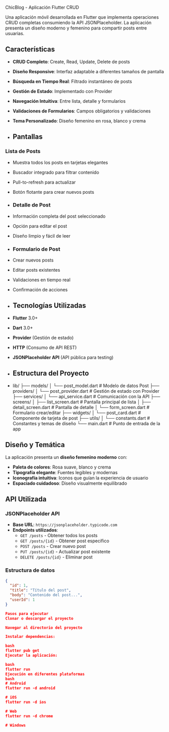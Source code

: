  ChicBlog - Aplicación Flutter CRUD

Una aplicación móvil desarrollada en Flutter que implementa operaciones CRUD completas consumiendo la API JSONPlaceholder. La aplicación presenta un diseño moderno y femenino para compartir posts entre usuarias.

##  Características

-  **CRUD Completo**: Create, Read, Update, Delete de posts
-  **Diseño Responsive**: Interfaz adaptable a diferentes tamaños de pantalla
-  **Búsqueda en Tiempo Real**: Filtrado instantáneo de posts
-  **Gestión de Estado**: Implementado con Provider
-  **Navegación Intuitiva**: Entre lista, detalle y formularios
-  **Validaciones de Formularios**: Campos obligatorios y validaciones
-  **Tema Personalizado**: Diseño femenino en rosa, blanco y crema

-  ##  Pantallas

### Lista de Posts
- Muestra todos los posts en tarjetas elegantes
- Buscador integrado para filtrar contenido
- Pull-to-refresh para actualizar
- Botón flotante para crear nuevos posts

- ### Detalle de Post
- Información completa del post seleccionado
- Opción para editar el post
- Diseño limpio y fácil de leer

- ### Formulario de Post
- Crear nuevos posts
- Editar posts existentes
- Validaciones en tiempo real
- Confirmación de acciones

- ## Tecnologías Utilizadas
- **Flutter** 3.0+
- **Dart** 3.0+
- **Provider** (Gestión de estado)
- **HTTP** (Consumo de API REST)
- **JSONPlaceholder API** (API pública para testing)

- ##  Estructura del Proyecto
- lib/
├── models/
│ └── post_model.dart # Modelo de datos Post
├── providers/
│ └── post_provider.dart # Gestión de estado con Provider
├── services/
│ └── api_service.dart # Comunicación con la API
├── screens/
│ ├── list_screen.dart # Pantalla principal de lista
│ ├── detail_screen.dart # Pantalla de detalle
│ └── form_screen.dart # Formulario crear/editar
├── widgets/
│ └── post_card.dart # Componente de tarjeta de post
├── utils/
│ └── constants.dart # Constantes y temas de diseño
└── main.dart # Punto de entrada de la app

##  Diseño y Temática

La aplicación presenta un **diseño femenino moderno** con:
- **Paleta de colores**: Rosa suave, blanco y crema
- **Tipografía elegante**: Fuentes legibles y modernas
- **Iconografía intuitiva**: Iconos que guían la experiencia de usuario
- **Espaciado cuidadoso**: Diseño visualmente equilibrado

##  API Utilizada

### JSONPlaceholder API
- **Base URL**: `https://jsonplaceholder.typicode.com`
- **Endpoints utilizados**:
  - `GET /posts` - Obtener todos los posts
  - `GET /posts/{id}` - Obtener post específico
  - `POST /posts` - Crear nuevo post
  - `PUT /posts/{id}` - Actualizar post existente
  - `DELETE /posts/{id}` - Eliminar post

### Estructura de datos
```json
{
  "id": 1,
  "title": "Título del post",
  "body": "Contenido del post...",
  "userId": 1
}

Pasos para ejecutar
Clonar o descargar el proyecto

Navegar al directorio del proyecto

Instalar dependencias:

bash
flutter pub get
Ejecutar la aplicación:

bash
flutter run
Ejecución en diferentes plataformas
bash
# Android
flutter run -d android

# iOS
flutter run -d ios

# Web
flutter run -d chrome

# Windows

